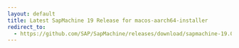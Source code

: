 ```yaml
---
layout: default
title: Latest SapMachine 19 Release for macos-aarch64-installer
redirect_to:
  - https://github.com/SAP/SapMachine/releases/download/sapmachine-19.0.2/sapmachine-jre-19.0.2_macos-aarch64_bin.dmg
---
```

